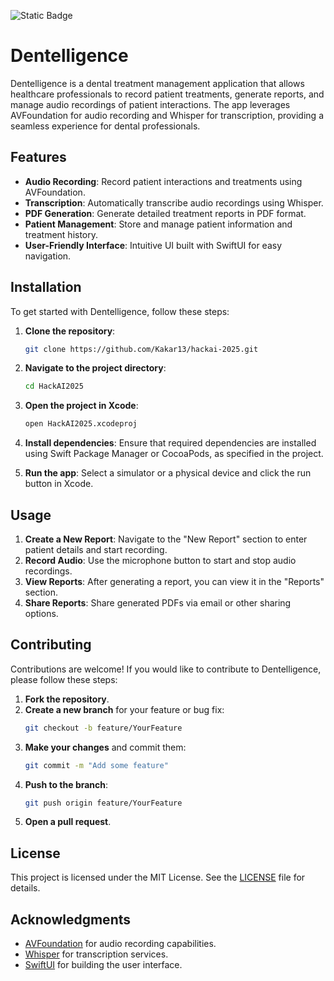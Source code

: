 ![Static Badge](https://img.shields.io/badge/Platform-iOS_%7C_macOS-blue)

# Dentelligence

Dentelligence is a dental treatment management application that allows healthcare professionals to record patient treatments, generate reports, and manage audio recordings of patient interactions. The app leverages AVFoundation for audio recording and Whisper for transcription, providing a seamless experience for dental professionals.

## Features

- **Audio Recording**: Record patient interactions and treatments using AVFoundation.
- **Transcription**: Automatically transcribe audio recordings using Whisper.
- **PDF Generation**: Generate detailed treatment reports in PDF format.
- **Patient Management**: Store and manage patient information and treatment history.
- **User-Friendly Interface**: Intuitive UI built with SwiftUI for easy navigation.

## Installation

To get started with Dentelligence, follow these steps:

1. **Clone the repository**:
   ```bash
   git clone https://github.com/Kakar13/hackai-2025.git
   ```

2. **Navigate to the project directory**:
   ```bash
   cd HackAI2025
   ```

3. **Open the project in Xcode**:
   ```bash
   open HackAI2025.xcodeproj
   ```

4. **Install dependencies**:
   Ensure that required dependencies are installed using Swift Package Manager or CocoaPods, as specified in the project.

5. **Run the app**:
   Select a simulator or a physical device and click the run button in Xcode.

## Usage

1. **Create a New Report**: Navigate to the "New Report" section to enter patient details and start recording.
2. **Record Audio**: Use the microphone button to start and stop audio recordings.
3. **View Reports**: After generating a report, you can view it in the "Reports" section.
4. **Share Reports**: Share generated PDFs via email or other sharing options.

## Contributing

Contributions are welcome! If you would like to contribute to Dentelligence, please follow these steps:

1. **Fork the repository**.
2. **Create a new branch** for your feature or bug fix:
   ```bash
   git checkout -b feature/YourFeature
   ```
3. **Make your changes** and commit them:
   ```bash
   git commit -m "Add some feature"
   ```
4. **Push to the branch**:
   ```bash
   git push origin feature/YourFeature
   ```
5. **Open a pull request**.

## License

This project is licensed under the MIT License. See the [LICENSE](LICENSE) file for details.

## Acknowledgments

- [AVFoundation](https://developer.apple.com/documentation/avfoundation) for audio recording capabilities.
- [Whisper](https://github.com/exPHAT/SwiftWhisper) for transcription services.
- [SwiftUI](https://developer.apple.com/xcode/swiftui/) for building the user interface.
